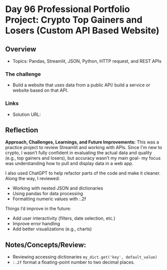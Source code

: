 # Day 96 Professional Portfolio Project: Crypto Top Gainers and Losers (Custom API Based Website)

## Overview
- Topics:  Pandas, Streamlit, JSON, Python, HTTP request, and REST APIs

### The challenge

- Build a website that uses data from a public API/ build a service or website based on that API.

 
### Links

- Solution URL: [](https://github.com/Mikerniker/100_Days_of_Python/tree/main/Day96)

## Reflection
**Approach, Challenges, Learnings, and Future Improvements:**
This was a practice project to review Streamlit and working with APIs. Since I'm new to crypto, I wasn’t fully confident in evaluating the actual data and quality (e.g., top gainers and losers), but accuracy wasn’t my main goal- my focus was understanding how to pull and display data in a web app.

I also used ChatGPT to help refactor parts of the code and make it cleaner. Along the way, I reviewed:
- Working with nested JSON and dictionaries
- Using pandas for data processing
- Formatting numeric values with :.2f

Things I’d improve in the future:
- Add user interactivity (filters, date selection, etc.)
- Improve error handling
- Add better visualizations (e.g., charts)

## Notes/Concepts/Review: 
- Reviewing accessing dictionaries `my_dict.get('key', default_value)`
- `:.2f` format a floating-point number to two decimal places.